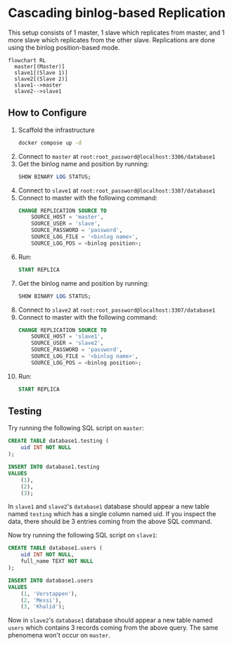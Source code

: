 # Cascading binlog-based Replication

This setup consists of 1 master, 1 slave which replicates from master, and 1 more slave
which replicates from the other slave. Replications are done using the
binlog position-based mode.

```mermaid
flowchart RL
  master[(Master)]
  slave1[(Slave 1)]
  slave2[(Slave 2)]
  slave1-->master
  slave2-->slave1
```

## How to Configure

1. Scaffold the infrastructure
   ```bash
   docker compose up -d
   ```
2. Connect to `master` at `root:root_password@localhost:3306/database1`
3. Get the binlog name and position by running:
   ```sql
   SHOW BINARY LOG STATUS;
   ```
4. Connect to `slave1` at `root:root_password@localhost:3307/database1`
5. Connect to master with the following command:
   ```sql
   CHANGE REPLICATION SOURCE TO
       SOURCE_HOST = 'master',
       SOURCE_USER = 'slave',
       SOURCE_PASSWORD = 'password',
       SOURCE_LOG_FILE = '<binlog name>',
       SOURCE_LOG_POS = <binlog position>;
   ```
6. Run:
   ```sql
   START REPLICA
   ```
7. Get the binlog name and position by running:
   ```sql
   SHOW BINARY LOG STATUS;
   ```
8. Connect to `slave2` at `root:root_password@localhost:3307/database1`
9. Connect to master with the following command:
   ```sql
   CHANGE REPLICATION SOURCE TO
       SOURCE_HOST = 'slave1',
       SOURCE_USER = 'slave2',
       SOURCE_PASSWORD = 'password',
       SOURCE_LOG_FILE = '<binlog name>',
       SOURCE_LOG_POS = <binlog position>;
   ```
10. Run:
    ```sql
    START REPLICA
    ```

## Testing

Try running the following SQL script on `master`:

```sql
CREATE TABLE database1.testing (
	uid INT NOT NULL
);

INSERT INTO database1.testing
VALUES
	(1),
	(2),
	(3);
```

In `slave1` and `slave2`'s `database1` database should appear a new table named `testing`
which has a single column named uid. If you inspect the data, there should be 3 entries
coming from the above SQL command.

Now try running the following SQL script on `slave1`:

```sql
CREATE TABLE database1.users (
	uid INT NOT NULL,
	full_name TEXT NOT NULL
);

INSERT INTO database1.users
VALUES
	(1, 'Verstappen'),
	(2, 'Messi'),
	(3, 'Khalid');
```

Now in `slave2`'s `database1` database should appear a new table named `users`
which contains 3 records coming from the above query. The same phenomena won't
occur on `master`.

